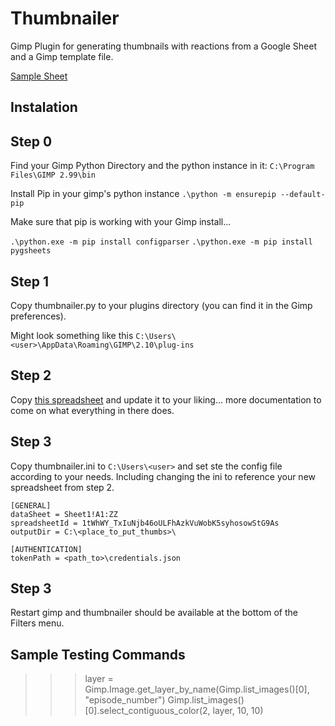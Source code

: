 # Thumbnailer

Gimp Plugin for generating thumbnails with reactions from a Google Sheet and a Gimp template file.

[Sample Sheet](https://docs.google.com/spreadsheets/d/1tWhWY_TxIuNjb46oULFhAzkVuWobK5syhosowStG9As)

## Instalation

Step 0
---
Find your Gimp Python Directory and the python instance in it:
`C:\Program Files\GIMP 2.99\bin`

Install Pip in your gimp's python instance
`.\python -m ensurepip --default-pip`

Make sure that pip is working with your Gimp install...

`.\python.exe -m pip install configparser`
`.\python.exe -m pip install pygsheets`

Step 1
---
Copy thumbnailer.py to your plugins directory (you can find it in the Gimp preferences).

Might look something like this
`C:\Users\<user>\AppData\Roaming\GIMP\2.10\plug-ins`

Step 2
---
Copy [this spreadsheet](https://docs.google.com/spreadsheets/d/1tWhWY_TxIuNjb46oULFhAzkVuWobK5syhosowStG9As) and update it to your liking... more documentation to come on what everything in there does.

Step 3
---
Copy thumbnailer.ini to `C:\Users\<user>` and set ste the config file according to your needs.
Including changing the ini to reference your new spreadsheet from step 2.

```
[GENERAL]
dataSheet = Sheet1!A1:ZZ
spreadsheetId = 1tWhWY_TxIuNjb46oULFhAzkVuWobK5syhosowStG9As
outputDir = C:\<place_to_put_thumbs>\

[AUTHENTICATION]
tokenPath = <path_to>\credentials.json
```

Step 3
---
Restart gimp and thumbnailer should be available at the bottom of the Filters menu.

## Sample Testing Commands
>>> layer = Gimp.Image.get_layer_by_name(Gimp.list_images()[0], "episode_number")
>>> Gimp.list_images()[0].select_contiguous_color(2, layer, 10, 10)


